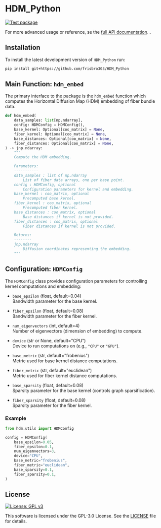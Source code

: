 # HDM_Python
[![Test package](https://github.com/frisbro303/HDM_Python/actions/workflows/test.yml/badge.svg)](https://github.com/frisbro303/HDM_Python/actions/workflows/test.yml)

For more advanced usage or reference, se the [full API documentation](https://frisbro303.github.io/HDM_Python/). .

## Installation
To install the latest development version of `HDM_Python` run:
```bash
pip install git+https://github.com/frisbro303/HDM_Python
```

## Main Function: `hdm_embed`

The primary interface to the package is the `hdm_embed` function which computes the Horizontal Diffusion Map (HDM) embedding of fiber bundle data.

```python
def hdm_embed(
    data_samples: list[np.ndarray],
    config: HDMConfig = HDMConfig(),
    base_kernel: Optional[coo_matrix] = None,
    fiber_kernel: Optional[coo_matrix] = None,
    base_distances: Optional[coo_matrix] = None,
    fiber_distances: Optional[coo_matrix] = None,
) -> jnp.ndarray:
    """
    Compute the HDM embedding.

    Parameters:
    -----------
    data_samples : list of np.ndarray
        List of fiber data arrays, one per base point.
    config : HDMConfig, optional
        Configuration parameters for kernel and embedding.
    base_kernel : coo_matrix, optional
        Precomputed base kernel.
    fiber_kernel : coo_matrix, optional
        Precomputed fiber kernel.
    base_distances : coo_matrix, optional
        Base distances if kernel is not provided.
    fiber_distances : coo_matrix, optional
        Fiber distances if kernel is not provided.

    Returns:
    --------
    jnp.ndarray
        Diffusion coordinates representing the embedding.
    """
```

## Configuration: `HDMConfig`

The `HDMConfig` class provides configuration parameters for controlling kernel computations and embedding:

- `base_epsilon` (float, default=0.04)  
  Bandwidth parameter for the base kernel.

- `fiber_epsilon` (float, default=0.08)  
  Bandwidth parameter for the fiber kernel.

- `num_eigenvectors` (int, default=4)  
  Number of eigenvectors (dimension of embedding) to compute.

- `device` (str or None, default="CPU")  
  Device to run computations on (e.g., `"CPU"` or `"GPU"`).

- `base_metric` (str, default="frobenius")  
  Metric used for base kernel distance computations.

- `fiber_metric` (str, default="euclidean")  
  Metric used for fiber kernel distance computations.

- `base_sparsity` (float, default=0.08)  
  Sparsity parameter for the base kernel (controls graph sparsification).

- `fiber_sparsity` (float, default=0.08)  
  Sparsity parameter for the fiber kernel.

### Example

```python
from hdm.utils import HDMConfig

config = HDMConfig(
    base_epsilon=0.05,
    fiber_epsilon=0.1,
    num_eigenvectors=3,
    device="CPU",
    base_metric="frobenius",
    fiber_metric="euclidean",
    base_sparsity=0.1,
    fiber_sparsity=0.1,
)
```

## License
[![License: GPL v3](https://img.shields.io/badge/License-GPLv3-blue.svg)](https://www.gnu.org/licenses/gpl-3.0)

This software is licensed under the GPL-3.0 License. See the [LICENSE](https://github.com/frisbro303/SignDNE/blob/2347bf47a35affe612ac8d60e64805a3f1891951/LICENSE) file for details. 

